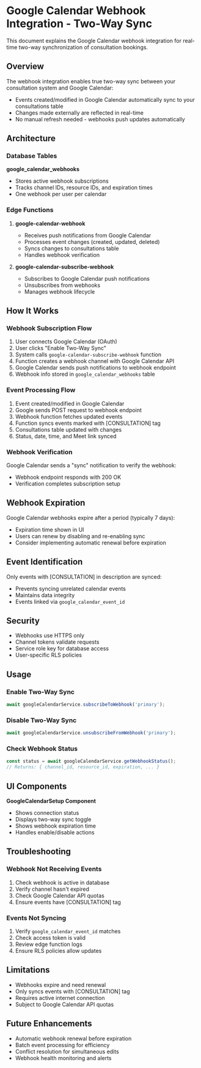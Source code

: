 # Google Calendar Webhook Integration - Two-Way Sync

This document explains the Google Calendar webhook integration for real-time two-way synchronization of consultation bookings.

## Overview

The webhook integration enables true two-way sync between your consultation system and Google Calendar:
- Events created/modified in Google Calendar automatically sync to your consultations table
- Changes made externally are reflected in real-time
- No manual refresh needed - webhooks push updates automatically

## Architecture

### Database Tables

**google_calendar_webhooks**
- Stores active webhook subscriptions
- Tracks channel IDs, resource IDs, and expiration times
- One webhook per user per calendar

### Edge Functions

1. **google-calendar-webhook**
   - Receives push notifications from Google Calendar
   - Processes event changes (created, updated, deleted)
   - Syncs changes to consultations table
   - Handles webhook verification

2. **google-calendar-subscribe-webhook**
   - Subscribes to Google Calendar push notifications
   - Unsubscribes from webhooks
   - Manages webhook lifecycle

## How It Works

### Webhook Subscription Flow

1. User connects Google Calendar (OAuth)
2. User clicks "Enable Two-Way Sync"
3. System calls `google-calendar-subscribe-webhook` function
4. Function creates a webhook channel with Google Calendar API
5. Google Calendar sends push notifications to webhook endpoint
6. Webhook info stored in `google_calendar_webhooks` table

### Event Processing Flow

1. Event created/modified in Google Calendar
2. Google sends POST request to webhook endpoint
3. Webhook function fetches updated events
4. Function syncs events marked with [CONSULTATION] tag
5. Consultations table updated with changes
6. Status, date, time, and Meet link synced

### Webhook Verification

Google Calendar sends a "sync" notification to verify the webhook:
- Webhook endpoint responds with 200 OK
- Verification completes subscription setup

## Webhook Expiration

Google Calendar webhooks expire after a period (typically 7 days):
- Expiration time shown in UI
- Users can renew by disabling and re-enabling sync
- Consider implementing automatic renewal before expiration

## Event Identification

Only events with [CONSULTATION] in description are synced:
- Prevents syncing unrelated calendar events
- Maintains data integrity
- Events linked via `google_calendar_event_id`

## Security

- Webhooks use HTTPS only
- Channel tokens validate requests
- Service role key for database access
- User-specific RLS policies

## Usage

### Enable Two-Way Sync

```typescript
await googleCalendarService.subscribeToWebhook('primary');
```

### Disable Two-Way Sync

```typescript
await googleCalendarService.unsubscribeFromWebhook('primary');
```

### Check Webhook Status

```typescript
const status = await googleCalendarService.getWebhookStatus();
// Returns: { channel_id, resource_id, expiration, ... }
```

## UI Components

**GoogleCalendarSetup Component**
- Shows connection status
- Displays two-way sync toggle
- Shows webhook expiration time
- Handles enable/disable actions

## Troubleshooting

### Webhook Not Receiving Events

1. Check webhook is active in database
2. Verify channel hasn't expired
3. Check Google Calendar API quotas
4. Ensure events have [CONSULTATION] tag

### Events Not Syncing

1. Verify `google_calendar_event_id` matches
2. Check access token is valid
3. Review edge function logs
4. Ensure RLS policies allow updates

## Limitations

- Webhooks expire and need renewal
- Only syncs events with [CONSULTATION] tag
- Requires active internet connection
- Subject to Google Calendar API quotas

## Future Enhancements

- Automatic webhook renewal before expiration
- Batch event processing for efficiency
- Conflict resolution for simultaneous edits
- Webhook health monitoring and alerts
